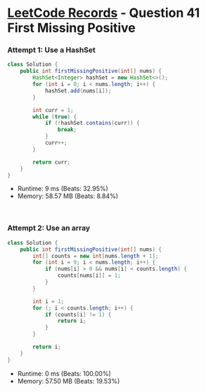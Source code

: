 # [LeetCode Records](../../README.md) - Question 41 First Missing Positive

### Attempt 1: Use a HashSet
```java
class Solution {
    public int firstMissingPositive(int[] nums) {
        HashSet<Integer> hashSet = new HashSet<>();
        for (int i = 0; i < nums.length; i++) {
            hashSet.add(nums[i]);
        }

        int curr = 1;
        while (true) {
            if (!hashSet.contains(curr)) {
                break;
            }
            curr++;
        }

        return curr;
    }
}
```
- Runtime: 9 ms (Beats: 32.95%)
- Memory: 58.57 MB (Beats: 8.84%)

<br>

### Attempt 2: Use an array
```java
class Solution {
    public int firstMissingPositive(int[] nums) {
        int[] counts = new int[nums.length + 1];
        for (int i = 0; i < nums.length; i++) {
            if (nums[i] > 0 && nums[i] < counts.length) {
                counts[nums[i]] = 1;
            }
        }

        int i = 1;
        for (; i < counts.length; i++) {
            if (counts[i] != 1) {
                return i;
            }
        }

        return i;
    }
}
```
- Runtime: 0 ms (Beats: 100.00%)
- Memory: 57.50 MB (Beats: 19.53%)

<br>
